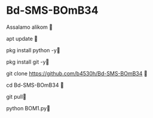 # Bd-SMS-BOmB34
Assalamo alikom 🥀


apt update 🥀


pkg install python -y🥀


pkg install git -y🥀


git clone https://github.com/b4530h/Bd-SMS-BOmB34 🥀


cd Bd-SMS-BOmB34 🥀


git pull🥱


python BOM1.py🥀



